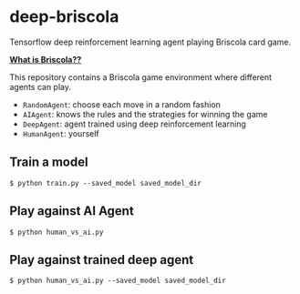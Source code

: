 # deep-briscola

Tensorflow deep reinforcement learning agent playing Briscola card game.

[**What is Briscola??**](https://en.wikipedia.org/wiki/Briscola)


This repository contains a Briscola game environment where different agents can play.

 - `RandomAgent`: choose each move in a random fashion
 - `AIAgent`: knows the rules and the strategies for winning the game
 - `DeepAgent`: agent trained using deep reinforcement learning
 - `HumanAgent`: yourself


## Train a model

    $ python train.py --saved_model saved_model_dir

## Play against AI Agent

    $ python human_vs_ai.py

## Play against trained deep agent

    $ python human_vs_ai.py --saved_model saved_model_dir